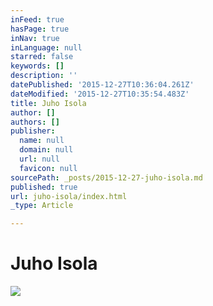 ```yaml
---
inFeed: true
hasPage: true
inNav: true
inLanguage: null
starred: false
keywords: []
description: ''
datePublished: '2015-12-27T10:36:04.261Z'
dateModified: '2015-12-27T10:35:54.483Z'
title: Juho Isola
author: []
authors: []
publisher:
  name: null
  domain: null
  url: null
  favicon: null
sourcePath: _posts/2015-12-27-juho-isola.md
published: true
url: juho-isola/index.html
_type: Article

---
```

# Juho Isola
![](https://the-grid-user-content.s3-us-west-2.amazonaws.com/103eda0c-d5ab-425f-9903-ce96f455c3be.png)